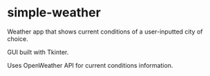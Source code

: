 # simple-weather
Weather app that shows current conditions of a user-inputted city of choice. 

GUI built with Tkinter. 


Uses OpenWeather API for current conditions information. 
